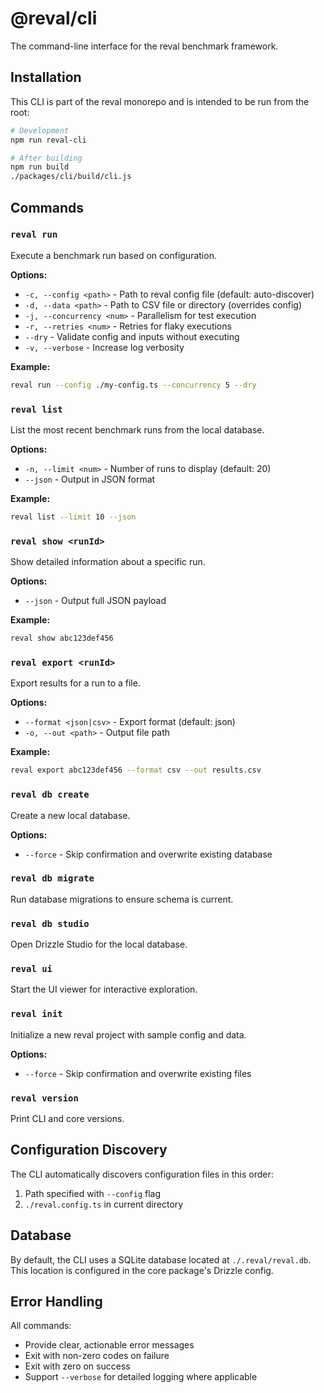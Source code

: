 # @reval/cli

The command-line interface for the reval benchmark framework.

## Installation

This CLI is part of the reval monorepo and is intended to be run from the root:

```bash
# Development
npm run reval-cli

# After building
npm run build
./packages/cli/build/cli.js
```

## Commands

### `reval run`
Execute a benchmark run based on configuration.

**Options:**
- `-c, --config <path>` - Path to reval config file (default: auto-discover)
- `-d, --data <path>` - Path to CSV file or directory (overrides config)
- `-j, --concurrency <num>` - Parallelism for test execution
- `-r, --retries <num>` - Retries for flaky executions
- `--dry` - Validate config and inputs without executing
- `-v, --verbose` - Increase log verbosity

**Example:**
```bash
reval run --config ./my-config.ts --concurrency 5 --dry
```

### `reval list`
List the most recent benchmark runs from the local database.

**Options:**
- `-n, --limit <num>` - Number of runs to display (default: 20)
- `--json` - Output in JSON format

**Example:**
```bash
reval list --limit 10 --json
```

### `reval show <runId>`
Show detailed information about a specific run.

**Options:**
- `--json` - Output full JSON payload

**Example:**
```bash
reval show abc123def456
```

### `reval export <runId>`
Export results for a run to a file.

**Options:**
- `--format <json|csv>` - Export format (default: json)
- `-o, --out <path>` - Output file path

**Example:**
```bash
reval export abc123def456 --format csv --out results.csv
```

### `reval db create`
Create a new local database.

**Options:**
- `--force` - Skip confirmation and overwrite existing database

### `reval db migrate`
Run database migrations to ensure schema is current.

### `reval db studio`
Open Drizzle Studio for the local database.

### `reval ui`
Start the UI viewer for interactive exploration.

### `reval init`
Initialize a new reval project with sample config and data.

**Options:**
- `--force` - Skip confirmation and overwrite existing files

### `reval version`
Print CLI and core versions.

## Configuration Discovery

The CLI automatically discovers configuration files in this order:
1. Path specified with `--config` flag
2. `./reval.config.ts` in current directory

## Database

By default, the CLI uses a SQLite database located at `./.reval/reval.db`. This location is configured in the core package's Drizzle config.

## Error Handling

All commands:
- Provide clear, actionable error messages
- Exit with non-zero codes on failure
- Exit with zero on success
- Support `--verbose` for detailed logging where applicable